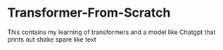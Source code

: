 # Transformer-From-Scratch
This contains my learning of transformers and a model like Chatgpt that prints out shake spare like text
